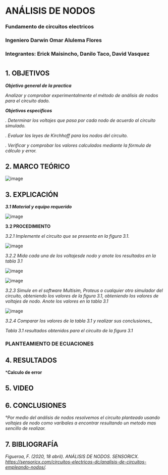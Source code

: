 
# ANÁLISIS DE NODOS

### Fundamento de circuitos electricos
### Ingeniero  Darwin Omar Alulema Flores

### Integrantes: Erick Maisincho, Danilo Taco, David Vasquez
#

## 1. OBJETIVOS

***Objetivo general de la practica***

_Analizar y comprobar experimentalmente el método de análisis de nodos para el circuito dado._

***Objetivos especificos***

_. Determinar los voltajes que pasa por cada nodo de acuerdo al circuito simulado._

_. Evaluar las leyes de Kirchhoff para los nodos del circuito._

_. Verificar y comprobar los valores calculados mediante la fórmula de cálculo y error._

## 2. MARCO TEÓRICO 

![image](https://user-images.githubusercontent.com/84418933/122861107-7e672f00-d2e4-11eb-9ab4-24b4d676b30f.png)

## 3. EXPLICACIÓN

***3.1 Material y equipo requerido***

![image](https://user-images.githubusercontent.com/85259801/122858101-4f9a8a00-d2df-11eb-9e28-a4af3ed26df6.png)

**3.2 PROCEDIMIENTO**

_3.2.1 Implemente el circuito que se presenta en la figura 3.1._

![image](https://user-images.githubusercontent.com/85259801/122852805-d9922500-d2d6-11eb-8c91-07944287f51d.png)

_3.2.2 Mida cada una de los voltajesde nodo y anote los resultados en la tabla 3.1_

![image](https://user-images.githubusercontent.com/85728185/122853727-4a860c80-d2d8-11eb-8f97-574ead934788.png)

![image](https://user-images.githubusercontent.com/85728185/122854213-fc253d80-d2d8-11eb-8fef-07e4b67dfbb9.png)

_3.2.3 Simule en el software Multisim, Proteus o cualquier otro simulador del circuito, obteniendo los valores de la figura 3.1, obteniendo los valores de voltajes de nodo. Anote los valores en la tabla 3.1_

![image](https://user-images.githubusercontent.com/85728185/122853380-bfa51200-d2d7-11eb-828f-c02276eb7f97.png)

_3.2.4 Comparar los valores de la tabla 3.1 y realizar sus conclusiones__

_Tabla 3.1 resultados obtenidos para el circuito de la figura 3.1_


### PLANTEAMIENTO DE ECUACIONES


## 4. RESULTADOS

***Calculo  de error**

## 5. VIDEO

## 6. CONCLUSIONES

_°Por medio del análisis de nodos resolvemos el circuito planteado usando voltajes de nodo como varibales a encontrar resultando un metodo mas sencillo de realizar._

## 7. BIBLIOGRAFÍA 

_Figueroa, F. (2020, 18 abril). ANÁLISIS DE NODOS. SENSORICX. https://sensoricx.com/circuitos-electricos-dc/analisis-de-circuitos-empleando-nodos/._
